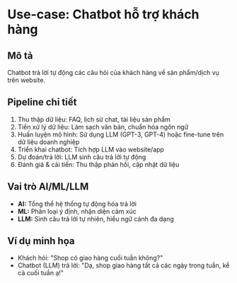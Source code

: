 # Use-case: Chatbot hỗ trợ khách hàng

## Mô tả
Chatbot trả lời tự động các câu hỏi của khách hàng về sản phẩm/dịch vụ trên website.

## Pipeline chi tiết
1. Thu thập dữ liệu: FAQ, lịch sử chat, tài liệu sản phẩm
2. Tiền xử lý dữ liệu: Làm sạch văn bản, chuẩn hóa ngôn ngữ
3. Huấn luyện mô hình: Sử dụng LLM (GPT-3, GPT-4) hoặc fine-tune trên dữ liệu doanh nghiệp
4. Triển khai chatbot: Tích hợp LLM vào website/app
5. Dự đoán/trả lời: LLM sinh câu trả lời tự động
6. Đánh giá & cải tiến: Thu thập phản hồi, cập nhật dữ liệu

## Vai trò AI/ML/LLM
- **AI:** Tổng thể hệ thống tự động hóa trả lời
- **ML:** Phân loại ý định, nhận diện cảm xúc
- **LLM:** Sinh câu trả lời tự nhiên, hiểu ngữ cảnh đa dạng

## Ví dụ minh họa
- Khách hỏi: "Shop có giao hàng cuối tuần không?"
- Chatbot (LLM) trả lời: "Dạ, shop giao hàng tất cả các ngày trong tuần, kể cả cuối tuần ạ!" 
